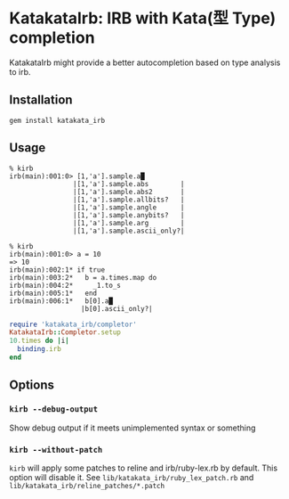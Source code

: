 # KatakataIrb: IRB with Kata(型 Type) completion

KatakataIrb might provide a better autocompletion based on type analysis to irb.

## Installation

```
gem install katakata_irb
```
## Usage

```
% kirb
irb(main):001:0> [1,'a'].sample.a█
                |[1,'a'].sample.abs        |
                |[1,'a'].sample.abs2       |
                |[1,'a'].sample.allbits?   |
                |[1,'a'].sample.angle      |
                |[1,'a'].sample.anybits?   |
                |[1,'a'].sample.arg        |
                |[1,'a'].sample.ascii_only?|
```

```
% kirb
irb(main):001:0> a = 10
=> 10
irb(main):002:1* if true
irb(main):003:2*   b = a.times.map do
irb(main):004:2*     _1.to_s
irb(main):005:1*   end
irb(main):006:1*   b[0].a█
                  |b[0].ascii_only?|
```

```ruby
require 'katakata_irb/completor'
KatakataIrb::Completor.setup
10.times do |i|
  binding.irb
end
```

## Options

### `kirb --debug-output`
Show debug output if it meets unimplemented syntax or something

### `kirb --without-patch`
`kirb` will apply some patches to reline and irb/ruby-lex.rb by default. This option will disable it.
See `lib/katakata_irb/ruby_lex_patch.rb` and `lib/katakata_irb/reline_patches/*.patch`
